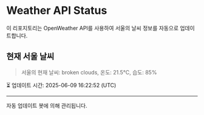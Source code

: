 
# Weather API Status

이 리포지토리는 OpenWeather API를 사용하여 서울의 날씨 정보를 자동으로 업데이트합니다.

## 현재 서울 날씨
> 서울의 현재 날씨: broken clouds, 온도: 21.5°C, 습도: 85%

⏳ 업데이트 시간: 2025-06-09 16:22:52 (UTC)

---
자동 업데이트 봇에 의해 관리됩니다.
